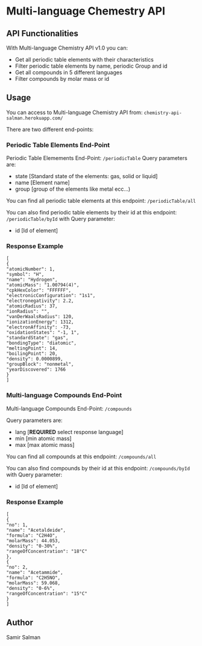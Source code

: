 # Multi-language Chemestry API
 
## API Functionalities

With Multi-language Chemistry API v1.0 you can:

- Get all periodic table elements with their characteristics
- Filter periodic table elements by name, periodic Group and id
- Get all compounds in 5 different languages
- Filter compounds by molar mass or id


## Usage

You can access to Multi-language Chemistry API from: ```chemistry-api-salman.herokuapp.com/```

There are two different end-points:

### Periodic Table Elements End-Point

Periodic Table Elemements End-Point: ```/periodicTable```
Query parameters are:
- state [Standard state of the elements: gas, solid or liquid] 
- name [Element name]
- group [group of the elements like metal ecc...)

You can find all periodic table elements at this endpoint: ```/periodicTable/all```

You can also find periodic table elements by their id at this endpoint: ```/periodicTable/byId```
with Query parameter:
- id [Id of element]

### Response Example

```
[
{
"atomicNumber": 1,
"symbol": "H",
"name": "Hydrogen",
"atomicMass": "1.00794(4)",
"cpkHexColor": "FFFFFF",
"electronicConfiguration": "1s1",
"electronegativity": 2.2,
"atomicRadius": 37,
"ionRadius": "",
"vanDerWaalsRadius": 120,
"ionizationEnergy": 1312,
"electronAffinity": -73,
"oxidationStates": "-1, 1",
"standardState": "gas",
"bondingType": "diatomic",
"meltingPoint": 14,
"boilingPoint": 20,
"density": 0.0000899,
"groupBlock": "nonmetal",
"yearDiscovered": 1766
}
]
```



### Multi-language Compounds End-Point

Multi-language Compounds End-Point: ```/compounds```

Query parameters are:
- lang [**REQUIRED** select response language]
- min [min atomic mass]
- max [max atomic mass]

You can find all compounds at this endpoint: ```/compounds/all```

You can also find compounds by their id at this endpoint: ```/compounds/byId```
with Query parameter:
- id [Id of element]


### Response Example
```
[
{
"no": 1,
"name": "Acetaldeide",
"formula": "C2H4O",
"molarMass": 44.053,
"density": "0-30%",
"rangeOfConcentration": "18°C"
},
{
"no": 2,
"name": "Acetammide",
"formula": "C2H5NO",
"molarMass": 59.068,
"density": "0-6%",
"rangeOfConcentration": "15°C"
}
]
```

## Author 

Samir Salman
